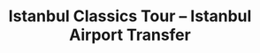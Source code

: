---
title: "Istanbul Classics Tour – Istanbul Airport Transfer"
description: "Private Istanbul Classics Tour. The Sample; Our private “Istanbul Classics Tour” of Istanbul will begins in the heart of the Old City, in Sultanahmet Square. Here ..."
---